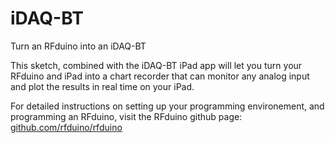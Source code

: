 iDAQ-BT
=======

Turn an RFduino into an iDAQ-BT

This sketch, combined with the iDAQ-BT iPad app will let you turn your RFduino and iPad into a chart recorder that can monitor any analog input and plot the results in real time on your iPad.  

For detailed instructions on setting up your programming environement, and programming an RFduino, visit the RFduino github page:<a href="https://github.com/rfduino/rfduino"> github.com/rfduino/rfduino</a>
